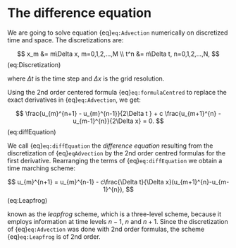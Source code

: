 # The difference equation

We are going to solve equation {eq}`eq:Advection` numerically on discretized time and space. The discretizations are:

$$
	x_m &= m\Delta x, m=0,1,2,...,M \\
	t^n &= n\Delta t, n=0,1,2,...,N,
$$ (eq:Discretization)

where $\Delta t$ is the time step and $\Delta x$ is the grid resolution. 

Using the 2nd order centered formula {eq}`eq:formulaCentred` to replace the exact derivatives in {eq}`eq:Advection`, we get:

$$
	\frac{u_{m}^{n+1} - u_{m}^{n-1}}{2\Delta t } + c \frac{u_{m+1}^{n} - u_{m-1}^{n}}{2\Delta x} = 0.
$$ (eq:diffEquation)

We call {eq}`eq:diffEquation` the *difference equation* resulting from the discretization of {eq}`eqAdvection` by the 2nd order centred formulas for the first derivative. Rearranging the terms of {eq}`eq:diffEquation` we obtain a time marching scheme:

$$
u_{m}^{n+1} = u_{m}^{n-1} - c\frac{\Delta t}{\Delta x}(u_{m+1}^{n}-u_{m-1}^{n}),
$$ (eq:Leapfrog)

known as the *leapfrog* scheme, which is a three-level scheme, because it employs information at time levels $n-1$, $n$ and $n+1$. Since the discretization of {eq}`eq:Advection` was done with 2nd order formulas, the scheme {eq}`eq:Leapfrog` is of 2nd order.
